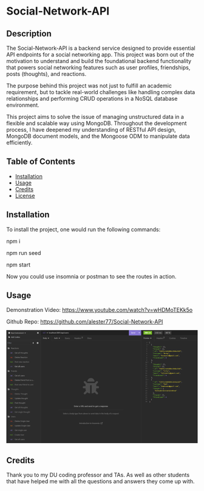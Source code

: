 # Social-Network-API

## Description

The Social-Network-API is a backend service designed to provide essential API endpoints for a social networking app. This project was born out of the motivation to understand and build the foundational backend functionality that powers social networking features such as user profiles, friendships, posts (thoughts), and reactions.

The purpose behind this project was not just to fulfill an academic requirement, but to tackle real-world challenges like handling complex data relationships and performing CRUD operations in a NoSQL database environment.

This project aims to solve the issue of managing unstructured data in a flexible and scalable way using MongoDB. Throughout the development process, I have deepened my understanding of RESTful API design, MongoDB document models, and the Mongoose ODM to manipulate data efficiently.


## Table of Contents 

- [Installation](#installation)
- [Usage](#usage)
- [Credits](#credits)
- [License](#license)

## Installation

To install the project, one would run the following commands:

npm i

npm run seed

npm start

Now you could use insomnia or postman to see the routes in action. 

## Usage

Demonstration Video: https://www.youtube.com/watch?v=wHDMoTEKk5o


Github Repo: https://github.com/alester77/Social-Network-API

![Insomnia Picture](assets/images/Screenshot%202023-11-03%20150302.png)

## Credits
Thank you to my DU coding professor and TAs. As well as other students that have helped me with all the questions and answers they come up with. 
